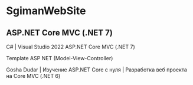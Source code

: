# SgimanWebSite

## ASP.NET Core MVC (.NET 7)

С# | Visual Studio 2022
ASP.NET Core MVC (.NET 7) 

Template ASP NET (Model-View-Controller)

Gosha Dudar | Изучение ASP.NET Core с нуля |
Разработка веб проекта на Core MVC (.NET 6) 
